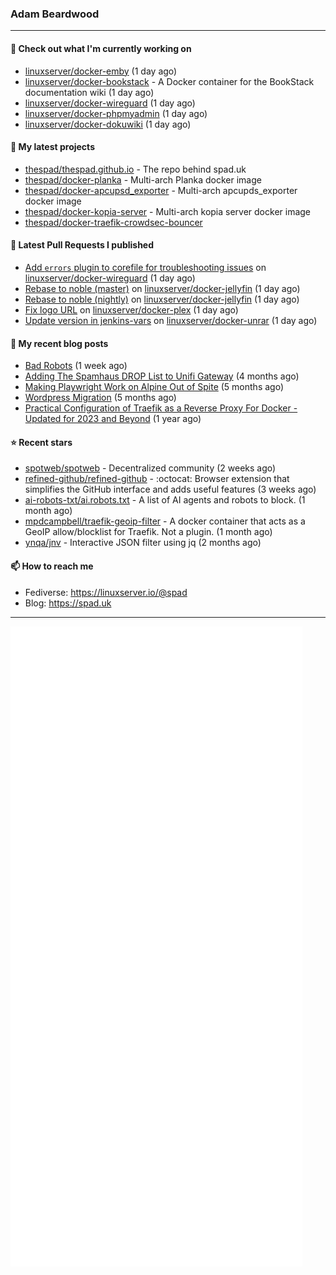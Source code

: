 ### Adam Beardwood
---
#### 👷 Check out what I'm currently working on

- [linuxserver/docker-emby](https://github.com/linuxserver/docker-emby) (1 day ago)
- [linuxserver/docker-bookstack](https://github.com/linuxserver/docker-bookstack) - A Docker container for the BookStack documentation wiki (1 day ago)
- [linuxserver/docker-wireguard](https://github.com/linuxserver/docker-wireguard) (1 day ago)
- [linuxserver/docker-phpmyadmin](https://github.com/linuxserver/docker-phpmyadmin) (1 day ago)
- [linuxserver/docker-dokuwiki](https://github.com/linuxserver/docker-dokuwiki) (1 day ago)

#### 🌱 My latest projects

- [thespad/thespad.github.io](https://github.com/thespad/thespad.github.io) - The repo behind spad.uk
- [thespad/docker-planka](https://github.com/thespad/docker-planka) - Multi-arch Planka docker image
- [thespad/docker-apcupsd_exporter](https://github.com/thespad/docker-apcupsd_exporter) - Multi-arch apcupds_exporter docker image
- [thespad/docker-kopia-server](https://github.com/thespad/docker-kopia-server) - Multi-arch kopia server docker image 
- [thespad/docker-traefik-crowdsec-bouncer](https://github.com/thespad/docker-traefik-crowdsec-bouncer)

#### 🔨 Latest Pull Requests I published

- [Add `errors` plugin to corefile for troubleshooting issues](https://github.com/linuxserver/docker-wireguard/pull/350) on [linuxserver/docker-wireguard](https://github.com/linuxserver/docker-wireguard) (1 day ago)
- [Rebase to noble (master)](https://github.com/linuxserver/docker-jellyfin/pull/260) on [linuxserver/docker-jellyfin](https://github.com/linuxserver/docker-jellyfin) (1 day ago)
- [Rebase to noble (nightly)](https://github.com/linuxserver/docker-jellyfin/pull/259) on [linuxserver/docker-jellyfin](https://github.com/linuxserver/docker-jellyfin) (1 day ago)
- [Fix logo URL](https://github.com/linuxserver/docker-plex/pull/398) on [linuxserver/docker-plex](https://github.com/linuxserver/docker-plex) (1 day ago)
- [Update version in jenkins-vars](https://github.com/linuxserver/docker-unrar/pull/10) on [linuxserver/docker-unrar](https://github.com/linuxserver/docker-unrar) (1 day ago)

#### 📜 My recent blog posts

- [Bad Robots](https://www.spad.uk/posts/bad-robots/) (1 week ago)
- [Adding The Spamhaus DROP List to Unifi Gateway](https://www.spad.uk/posts/adding-spamhaus-drop-list-to-unifi-gateway/) (4 months ago)
- [Making Playwright Work on Alpine Out of Spite](https://www.spad.uk/posts/making-playwright-work-on-alpine-out-of-spite/) (5 months ago)
- [Wordpress Migration](https://www.spad.uk/posts/wordpress-migration/) (5 months ago)
- [Practical Configuration of Traefik as a Reverse Proxy For Docker - Updated for 2023 and Beyond](https://www.spad.uk/posts/practical-configuration-of-traefik-as-a-reverse-proxy-for-docker-updated-for-2023/) (1 year ago)

#### ⭐ Recent stars

- [spotweb/spotweb](https://github.com/spotweb/spotweb) - Decentralized community (2 weeks ago)
- [refined-github/refined-github](https://github.com/refined-github/refined-github) - :octocat: Browser extension that simplifies the GitHub interface and adds useful features (3 weeks ago)
- [ai-robots-txt/ai.robots.txt](https://github.com/ai-robots-txt/ai.robots.txt) - A list of AI agents and robots to block. (1 month ago)
- [mpdcampbell/traefik-geoip-filter](https://github.com/mpdcampbell/traefik-geoip-filter) - A docker container that acts as a GeoIP allow/blocklist for Traefik. Not a plugin. (1 month ago)
- [ynqa/jnv](https://github.com/ynqa/jnv) - Interactive JSON filter using jq (2 months ago)

#### 📫 How to reach me
- Fediverse: https://linuxserver.io/@spad
- Blog: https://spad.uk
---
<img src="https://raw.githubusercontent.com/thespad/thespad/main/github-metrics.svg">
